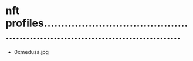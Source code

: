 # nft profiles.............................................................................................
- 0xmedusa.jpg

